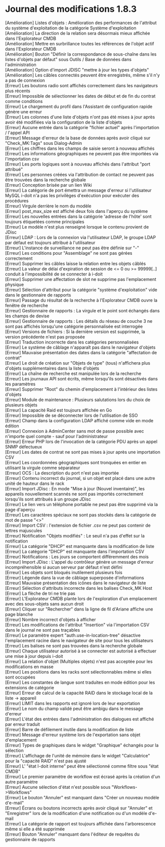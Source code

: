 # Journal des modifications 1.8.3

[Amélioration]   Listes d'objets : Amélioration des performances de l'attribut du système d'exploitation de la catégorie Système d'exploitation  
[Amélioration]   La direction de la relation sera désormais mieux affichée dans l'Explorateur CMDB  
[Amélioration]   Mettre en surbrillance toutes les références de l'objet actif dans l'Explorateur CMDB  
[Amélioration]   Bouton "Définir la correspondance de sous-chaîne dans les listes d'objets par défaut" sous Outils / Base de données dans l'administration  
[Amélioration]   Option d'import JDISC "mettre à jour les types d'objets"  
[Amélioration]   Les câbles connectés peuvent être enregistrés, même s'il n'y a pas de connexion  
[Erreur]         Les boutons radio sont affichés correctement dans les navigateurs plus récents  
[Erreur]         Impossible de sélectionner les dates de début et de fin du contrat comme conditions  
[Erreur]         Le chargement du profil dans l'Assistant de configuration rapide génère une erreur  
[Erreur]         Les colonnes d'une liste d'objets n'ont pas été mises à jour après avoir été modifiées via la configuration de la liste d'objets  
[Erreur]         Aucune entrée dans la catégorie "fichier actuel" après l'importation / l'appel API  
[Erreur]         Message d'erreur de la base de données après avoir cliqué sur "Check_MK:Tags" sous Dialog-Admin  
[Erreur]         Les chiffres dans les champs de saisie seront à nouveau affichés  
[Erreur]         Les informations géographiques ne peuvent pas être importées via l'importation csv  
[Erreur]         Les ports logiques sont à nouveau affichés dans l'attribut "port attribué"  
[Erreur]         Les personnes créées via l'attribution de contact ne peuvent pas être trouvées dans la recherche globale  
[Erreur]         Conception brisée par un lien Wiki  
[Erreur]         La catégorie de port émettra un message d'erreur si l'utilisateur MySQL i-doit n'a pas les privilèges d'exécution pour exécuter des procédures  
[Erreur]         Virgule derrière le nom du modèle  
[Erreur]         post_max_size est affiché deux fois dans l'aperçu du système  
[Erreur]         Les nouvelles entrées dans la catégorie 'adresse de l'hôte' sont toujours étiquetées comme principales  
[Erreur]         Le modèle n'est plus renseigné lorsque le contenu provient de JDisc  
[Erreur]         LDAP : Lors de la connexion via l'utilisateur LDAP, le groupe LDAP par défaut est toujours attribué à l'utilisateur  
[Erreur]         L'instance de surveillance ne peut pas être définie sur "-"  
[Erreur]         Les conditions pour "Assemblage" ne sont pas gérées correctement  
[Erreur]         Supprimer les câbles laisse la relation entre les objets câblés  
[Erreur]         La valeur de délai d'expiration de session de <= 0 ou >= 99999[..] conduit à l'impossibilité de se connecter à i-doit  
[Erreur]         Supprimer une affectation de slot ne supprime pas l'emplacement physique  
[Erreur]         Sélection d'attribut pour la catégorie "système d'exploitation" vide dans le gestionnaire de rapports  
[Erreur]         Passage du résultat de la recherche à l'Explorateur CMDB ouvre la fenêtre de recherche  
[Erreur]         Gestionnaire de rapports : La virgule et le point sont échangés dans les champs de devise  
[Erreur]         Gestionnaire de rapports : Les détails du réseau de couche 3 ne sont pas affichés lorsqu'une catégorie personnalisée est interrogée  
[Erreur]         Versions de fichiers : Si la dernière version est supprimée, la version précédente n'est pas proposée  
[Erreur]         Traduction incorrecte dans les catégories personnalisées  
[Erreur]         Le système de câblage n'apparaît pas dans le navigateur d'objets  
[Erreur]         Mauvaise présentation des dates dans la catégorie "affectation de contrat"  
[Erreur]         Le droit de création sur "Objets de type" (tous) n'affichera plus d'objets supplémentaires dans la liste d'objets  
[Erreur]         La chaîne de recherche est manipulée lors de la recherche  
[Erreur]         Les journaux API sont écrits, même lorsqu'ils sont désactivés dans les paramètres  
[Erreur]         Supprimer "Root" du chemin d'emplacement à l'intérieur des listes d'objets  
[Erreur]         Module de maintenance : Plusieurs salutations lors du choix de plusieurs objets  
[Erreur]         La capacité Raid est toujours affichée en Go  
[Erreur]         Impossible de se déconnecter lors de l'utilisation de SSO  
[Erreur]         Champ dans la configuration LDAP affiché comme vide en mode édition  
[Erreur]         Connexion à AdminCenter sans mot de passe possible avec n'importe quel compte - sauf pour l'administrateur  
[Erreur]         Erreur PHP lors de l'invocation de la catégorie PDU après un appel SNMP défectueux  
[Erreur]         Les dates de contrat ne sont pas mises à jour après une importation CSV  
[Erreur]         Les coordonnées géographiques sont tronquées en entier en utilisant la virgule comme séparateur  
[Erreur]         OCS : La description du port n'est pas importée  
[Erreur]         Contenu incorrect du journal, si un objet est placé dans une autre unité de hauteur dans le rack  
[Erreur]         Import JDisc : En mode "Mise à jour (Nouvel inventaire)", les appareils nouvellement scannés ne sont pas importés correctement lorsqu'ils sont attribués à un groupe JDisc  
[Erreur]         Le lien vers un téléphone portable ne peut pas être supprimé via la page d'aperçu  
[Erreur]         Les caractères spéciaux ne sont pas stockés dans la catégorie de mot de passe "<>"  
[Erreur]         Import CSV : l'extension de fichier .csv ne peut pas contenir de lettres majuscules  
[Erreur]         Notification "Objets modifiés" : Le seuil n'a pas d'effet sur la notification  
[Erreur]         La catégorie "DHCP" est manquante dans la modification de liste  
[Erreur]         La catégorie "DHCP" est manquante dans l'importation CSV  
[Erreur]         Notifications : Les jours se comportent différemment des mois  
[Erreur]         Import JDisc : L'appel du contrôleur génère un message d'erreur incompréhensible si aucun serveur par défaut n'est défini  
[Erreur]         Les objets sont bloqués inutilement plusieurs fois  
[Erreur]         Légende dans la vue de câblage superposée d'informations  
[Erreur]         Mauvaise présentation des icônes dans le navigateur de liste  
[Erreur]         Sélection d'attributs incorrecte dans les balises Check_MK Host  
[Erreur]         La flèche de tri ne trie pas  
[Erreur]         L'Explorateur CMDB plante lors de l'exploration d'un emplacement avec des sous-objets sans aucun droit  
[Erreur]         Cliquer sur "Rechercher" dans la ligne de fil d'Ariane affiche une page blanche  
[Erreur]         Nombre incorrect d'objets à afficher  
[Erreur]         Les modifications de l'attribut "Insertion" via l'importation CSV dans le journal ne sont pas traçables  
[Erreur]         Le paramètre expert "auth.use-in-location-tree" désactive l'emplacement racine dans le navigateur de site pour tous les utilisateurs  
[Erreur]         Les balises ne sont pas trouvées dans la recherche globale  
[Erreur]         Chaque utilisateur autorisé à se connecter est autorisé à effectuer une mise à jour depuis i-doit  
[Erreur]         La relation d'objet (Multiples objets) n'est pas acceptée pour les modifications en masse  
[Erreur]         Les positions dans les racks sont sélectionnables même si elles sont occupées  
[Erreur]         Les constantes de langue sont traduites en mode édition pour les extensions de catégorie  
[Erreur]         Erreur de calcul de la capacité RAID dans le stockage local de la liste -> appareil  
[Erreur]         LIMIT dans les rapports est ignoré lors de leur exportation  
[Erreur]         Le nom du champ validé peut être ambigu dans le message d'erreur  
[Erreur]         L'état des entrées dans l'administration des dialogues est affiché par erreur traduit  
[Erreur]         Barre de défilement inutile dans la modification de liste  
[Erreur]         Message d'erreur système lors de l'exportation sans objet d'emplacement  
[Erreur]         Types de graphiques dans le widget "Graphique" échangés pour la sélection  
[Erreur]         L'affichage de l'unité de mémoire dans le widget "Calculatrice" pour la "capacité RAID" n'est pas ajusté  
[Erreur]         L' "état I-doit interne" peut être sélectionné comme filtre sous "état CMDB"  
[Erreur]         Le premier paramètre de workflow est écrasé après la création d'un autre paramètre  
[Erreur]         Aucune sélection d'état n'est possible sous "Workflows->Workflows"  
[Erreur]         Le bouton "Annuler" est manquant dans "Créer un nouveau modèle d'e-mail"  
[Erreur]         Écrans ou boutons incorrects après avoir cliqué sur "Annuler" et "Enregistrer" lors de la modification d'une notification ou d'un modèle d'e-mail  
[Erreur]         La catégorie de rapport est toujours affichée dans l'arborescence même si elle a été supprimée  
[Erreur]         Bouton "Annuler" manquant dans l'éditeur de requêtes du gestionnaire de rapports  
